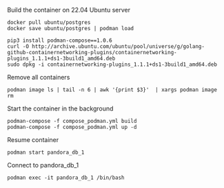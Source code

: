 Build the container on 22.04 Ubuntu server
```
docker pull ubuntu/postgres
docker save ubuntu/postgres | podman load

pip3 install podman-compose==1.0.6
curl -O http://archive.ubuntu.com/ubuntu/pool/universe/g/golang-github-containernetworking-plugins/containernetworking-plugins_1.1.1+ds1-3build1_amd64.deb
sudo dpkg -i containernetworking-plugins_1.1.1+ds1-3build1_amd64.deb
```

Remove all containers
```
podman image ls | tail -n 6 | awk '{print $3}'  | xargs podman image rm
```

Start the container in the background
```
podman-compose -f compose_podman.yml build
podman-compose -f compose_podman.yml up -d
```

Resume container 
```
podman start pandora_db_1
```

Connect to pandora_db_1
```
podman exec -it pandora_db_1 /bin/bash
```
